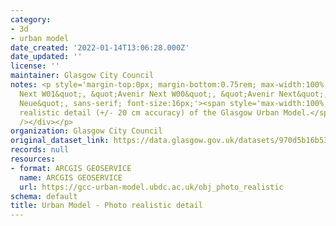 ```yaml
---
category:
- 3d
- urban model
date_created: '2022-01-14T13:06:28.000Z'
date_updated: ''
license: ''
maintainer: Glasgow City Council
notes: <p style='margin-top:0px; margin-bottom:0.75rem; max-width:100%; font-family:&quot;Avenir
  Next W01&quot;, &quot;Avenir Next W00&quot;, &quot;Avenir Next&quot;, Avenir, &quot;Helvetica
  Neue&quot;, sans-serif; font-size:16px;'><span style='max-width:100%; display:inherit;'>Photo
  realistic detail (+/- 20 cm accuracy) of the Glasgow Urban Model.</span><div><br
  /></div></p>
organization: Glasgow City Council
original_dataset_link: https://data.glasgow.gov.uk/datasets/970d5b16b53e42bdb50615556ddd30d3
records: null
resources:
- format: ARCGIS GEOSERVICE
  name: ARCGIS GEOSERVICE
  url: https://gcc-urban-model.ubdc.ac.uk/obj_photo_realistic
schema: default
title: Urban Model - Photo realistic detail
---
```

